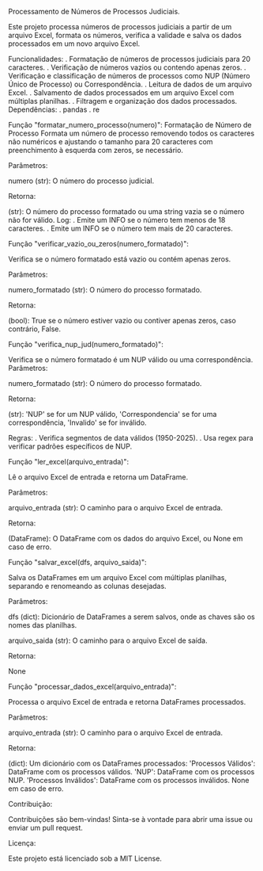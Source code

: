 Processamento de Números de Processos Judiciais.

Este projeto processa números de processos judiciais a partir de um arquivo Excel, formata os números, verifica a validade e salva os dados processados em um novo arquivo Excel.

Funcionalidades:
. Formatação de números de processos judiciais para 20 caracteres. . Verificação de números vazios ou contendo apenas zeros. . Verificação e classificação de números de processos como NUP (Número Único de Processo) ou Correspondência. . Leitura de dados de um arquivo Excel. . Salvamento de dados processados em um arquivo Excel com múltiplas planilhas. . Filtragem e organização dos dados processados. Dependências: . pandas . re

Função "formatar_numero_processo(numero)":
Formatação de Número de Processo Formata um número de processo removendo todos os caracteres não numéricos e ajustando o tamanho para 20 caracteres com preenchimento à esquerda com zeros, se necessário.

Parâmetros:

numero (str): O número do processo judicial.

Retorna:

(str): O número do processo formatado ou uma string vazia se o número não for válido. Log: . Emite um INFO se o número tem menos de 18 caracteres. . Emite um INFO se o número tem mais de 20 caracteres.

Função "verificar_vazio_ou_zeros(numero_formatado)":

Verifica se o número formatado está vazio ou contém apenas zeros.

Parâmetros:

numero_formatado (str): O número do processo formatado.

Retorna:

(bool): True se o número estiver vazio ou contiver apenas zeros, caso contrário, False.

Função "verifica_nup_jud(numero_formatado)":

Verifica se o número formatado é um NUP válido ou uma correspondência. Parâmetros:

numero_formatado (str): O número do processo formatado.

Retorna:

(str): 'NUP' se for um NUP válido, 'Correspondencia' se for uma correspondência, 'Invalido' se for inválido.

Regras: . Verifica segmentos de data válidos (1950-2025). . Usa regex para verificar padrões específicos de NUP.

Função "ler_excel(arquivo_entrada)":

Lê o arquivo Excel de entrada e retorna um DataFrame.

Parâmetros:

arquivo_entrada (str): O caminho para o arquivo Excel de entrada.

Retorna:

(DataFrame): O DataFrame com os dados do arquivo Excel, ou None em caso de erro.

Função "salvar_excel(dfs, arquivo_saida)":

Salva os DataFrames em um arquivo Excel com múltiplas planilhas, separando e renomeando as colunas desejadas.

Parâmetros:

dfs (dict): Dicionário de DataFrames a serem salvos, onde as chaves são os nomes das planilhas.

arquivo_saida (str): O caminho para o arquivo Excel de saída.

Retorna:

None

Função "processar_dados_excel(arquivo_entrada)":

Processa o arquivo Excel de entrada e retorna DataFrames processados.

Parâmetros:

arquivo_entrada (str): O caminho para o arquivo Excel de entrada.

Retorna:

(dict): Um dicionário com os DataFrames processados: 'Processos Válidos': DataFrame com os processos válidos. 'NUP': DataFrame com os processos NUP. 'Processos Inválidos': DataFrame com os processos inválidos. None em caso de erro.

Contribuição:

Contribuições são bem-vindas! Sinta-se à vontade para abrir uma issue ou enviar um pull request.

Licença:

Este projeto está licenciado sob a MIT License.
